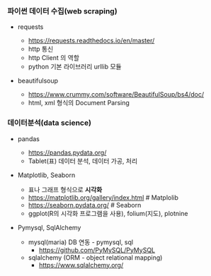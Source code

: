 ### 파이썬 데이터 수집(web scraping) 

- requests 
  -  https://requests.readthedocs.io/en/master/ 
  - http 통신 
  - http Client 의 역할
  - python 기본 라이브러리 urllib 모듈



- beautifulsoup
  - https://www.crummy.com/software/BeautifulSoup/bs4/doc/
  - html, xml 형식의 Document Parsing





### 데이터분석(data science)

- pandas
  - https://pandas.pydata.org/
  - Tablet(표) 데이터 분석, 데이터 가공, 처리



- Matplotlib, Seaborn
  - 표나 그래프 형식으로 **시각화** 
  - https://matplotlib.org/gallery/index.html  # Matplolib
  - https://seaborn.pydata.org/  # Seaborn
  - ggplot(R의 시각화 프로그램을 사용), folium(지도), plotnine



- Pymysql, SqlAlchemy
  - mysql(maria) DB 연동 - pymysql, sql
    - https://github.com/PyMySQL/PyMySQL
  - sqlalchemy (ORM - object relational mapping) 
    - https://www.sqlalchemy.org/

